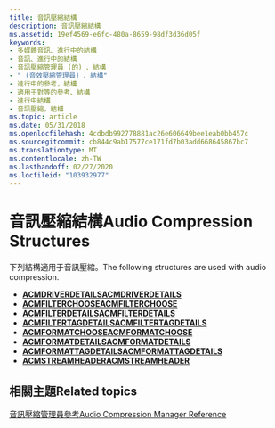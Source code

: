 ```yaml
---
title: 音訊壓縮結構
description: 音訊壓縮結構
ms.assetid: 19ef4569-e6fc-480a-8659-98df3d36d05f
keywords:
- 多媒體音訊、進行中的結構
- 音訊、進行中的結構
- 音訊壓縮管理員 (的) 、結構
- " (音效壓縮管理員) 、結構"
- 進行中的參考，結構
- 適用于對等的參考、結構
- 進行中結構
- 音訊壓縮，結構
ms.topic: article
ms.date: 05/31/2018
ms.openlocfilehash: 4cdbdb992778881ac26e606649bee1eab0bb457c
ms.sourcegitcommit: cb844c9ab17577ce171fd7b03add668645867bc7
ms.translationtype: MT
ms.contentlocale: zh-TW
ms.lasthandoff: 02/27/2020
ms.locfileid: "103932977"
---
```

# <a name="audio-compression-structures"></a><span data-ttu-id="b94bc-111">音訊壓縮結構</span><span class="sxs-lookup"><span data-stu-id="b94bc-111">Audio Compression Structures</span></span>

<span data-ttu-id="b94bc-112">下列結構適用于音訊壓縮。</span><span class="sxs-lookup"><span data-stu-id="b94bc-112">The following structures are used with audio compression.</span></span>

-   [<span data-ttu-id="b94bc-113">**ACMDRIVERDETAILS**</span><span class="sxs-lookup"><span data-stu-id="b94bc-113">**ACMDRIVERDETAILS**</span></span>](/windows/win32/api/msacm/ns-msacm-acmdriverdetails)
-   [<span data-ttu-id="b94bc-114">**ACMFILTERCHOOSE**</span><span class="sxs-lookup"><span data-stu-id="b94bc-114">**ACMFILTERCHOOSE**</span></span>](/windows/win32/api/msacm/ns-msacm-acmfilterchoose)
-   [<span data-ttu-id="b94bc-115">**ACMFILTERDETAILS**</span><span class="sxs-lookup"><span data-stu-id="b94bc-115">**ACMFILTERDETAILS**</span></span>](/windows/win32/api/msacm/ns-msacm-acmfilterdetails)
-   [<span data-ttu-id="b94bc-116">**ACMFILTERTAGDETAILS**</span><span class="sxs-lookup"><span data-stu-id="b94bc-116">**ACMFILTERTAGDETAILS**</span></span>](/windows/win32/api/msacm/ns-msacm-acmfiltertagdetails)
-   [<span data-ttu-id="b94bc-117">**ACMFORMATCHOOSE**</span><span class="sxs-lookup"><span data-stu-id="b94bc-117">**ACMFORMATCHOOSE**</span></span>](/windows/win32/api/msacm/ns-msacm-acmformatchoose)
-   [<span data-ttu-id="b94bc-118">**ACMFORMATDETAILS**</span><span class="sxs-lookup"><span data-stu-id="b94bc-118">**ACMFORMATDETAILS**</span></span>](/windows/win32/api/msacm/ns-msacm-acmformatdetails)
-   [<span data-ttu-id="b94bc-119">**ACMFORMATTAGDETAILS**</span><span class="sxs-lookup"><span data-stu-id="b94bc-119">**ACMFORMATTAGDETAILS**</span></span>](/windows/win32/api/msacm/ns-msacm-acmformattagdetails)
-   [<span data-ttu-id="b94bc-120">**ACMSTREAMHEADER**</span><span class="sxs-lookup"><span data-stu-id="b94bc-120">**ACMSTREAMHEADER**</span></span>](/windows/win32/api/msacm/ns-msacm-acmstreamheader)

## <a name="related-topics"></a><span data-ttu-id="b94bc-121">相關主題</span><span class="sxs-lookup"><span data-stu-id="b94bc-121">Related topics</span></span>

<dl> <dt>

[<span data-ttu-id="b94bc-122">音訊壓縮管理員參考</span><span class="sxs-lookup"><span data-stu-id="b94bc-122">Audio Compression Manager Reference</span></span>](audio-compression-manager-reference.md)
</dt> </dl>

 

 




